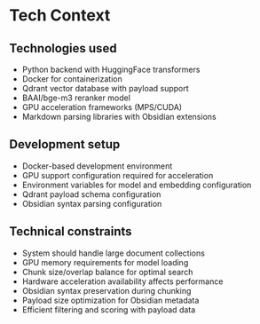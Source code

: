 # Tech Context

## Technologies used
- Python backend with HuggingFace transformers
- Docker for containerization
- Qdrant vector database with payload support
- BAAI/bge-m3 reranker model
- GPU acceleration frameworks (MPS/CUDA)
- Markdown parsing libraries with Obsidian extensions

## Development setup
- Docker-based development environment
- GPU support configuration required for acceleration
- Environment variables for model and embedding configuration
- Qdrant payload schema configuration
- Obsidian syntax parsing configuration

## Technical constraints
- System should handle large document collections
- GPU memory requirements for model loading
- Chunk size/overlap balance for optimal search
- Hardware acceleration availability affects performance
- Obsidian syntax preservation during chunking
- Payload size optimization for Obsidian metadata
- Efficient filtering and scoring with payload data
